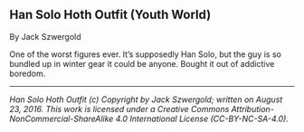 ## Han Solo Hoth Outfit (Youth World)

By Jack Szwergold

One of the worst figures ever. It’s supposedly Han Solo, but the guy is so bundled up in winter gear it could be anyone. Bought it out of addictive boredom.

***

*Han Solo Hoth Outfit (c) Copyright by Jack Szwergold; written on August 23, 2016. This work is licensed under a Creative Commons Attribution-NonCommercial-ShareAlike 4.0 International License (CC-BY-NC-SA-4.0).*